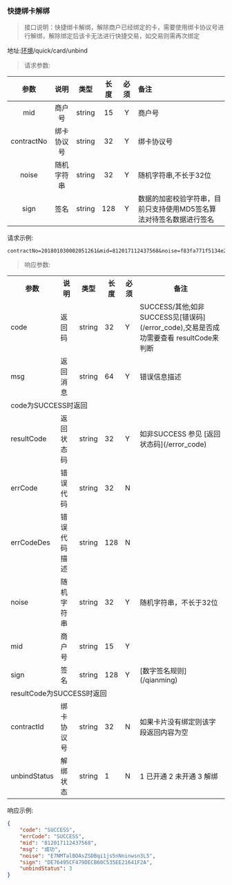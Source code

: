 
### 快捷绑卡解绑
> 接口说明：快捷绑卡解绑，解除商户已经绑定的卡，需要使用绑卡协议号进行解绑，解除绑定后该卡无法进行快捷交易，如交易则需再次绑定

地址:[环境](/tech)/quick/card/unbind


> 请求参数:

| 参数 | 说明 | 类型 | 长度 | 必须 | 备注 |
|:-----:|:--------:|:------:|:-------:|:------:|:---------------|
|mid|               商户号|         string|    15|     Y|  商户号|
|contractNo|          绑卡协议号|string| 32|     Y|  绑卡协议号|
|noise|             随机字符串|  string|     32|     Y|  随机字符串,不长于32位|
|sign|              签名  |       string|     128|    Y|数据的加密校验字符串，目前只支持使用MD5签名算法对待签名数据进行签名|


请求示例:
```
contractNo=201801030002051261&mid=812017112437568&noise=f83fa771f5134e20b27004386a69fcb5&sign=AA976B1AB42FA5DFDC1C37E182B142EC
```


> 响应参数:

<table>
    <tr>
        <th>参数</th>
        <th>说明</th>
        <th>类型</th>
        <th>长度</th>
        <th>必须</th>
        <th>备注</th>
    </tr>
    <tr>
        <td>code</td>
        <td>返回码</td>
        <td>string</td>
        <td>32</td>
        <td>Y</td>
        <td>SUCCESS/其他;如非SUCCESS见[错误码](/error_code),交易是否成功需要查看 resultCode来判断</td>
    </tr>
    <tr>
        <td>msg</td>
        <td>返回消息</td>
        <td>string</td>
        <td>64</td>
        <td>Y</td>
        <td>错误信息描述</td>
    </tr>
    <tr>
        <td colspan="6">code为SUCCESS时返回</td>
    </tr>
    <tr>
        <td>resultCode</td>
        <td>返回状态码</td>
        <td>string</td>
        <td>32</td>
        <td>Y</td>
        <td>如非SUCCESS 参见 [返回状态码](/error_code)</td>
    </tr>
    <tr>
        <td>errCode</td>
        <td>错误代码</td>
        <td>string</td>
        <td>32</td>
        <td>N</td>
        <td></td>
    </tr>
    <tr>
        <td>errCodeDes</td>
        <td>错误代码描述</td>
        <td>string</td>
        <td>128</td>
        <td>N</td>
        <td></td>
    </tr>
    <tr>
        <td>noise</td>
        <td>随机字符串</td>
        <td>string</td>
        <td>32</td>
        <td>Y</td>
        <td>随机字符串，不长于32位</td>
    </tr>
    <tr>
        <td>mid</td>
        <td>商户号</td>
        <td>string</td>
        <td>15</td>
        <td>Y</td>
        <td></td>
    </tr>
    <tr>
        <td>sign</td>
        <td>签名</td>
        <td>string</td>
        <td>128</td>
        <td>Y</td>
        <td>[数字签名规则](/qianming)</td>
    </tr>
    <tr>
        <td colspan="6">resultCode为SUCCESS时返回</td>
    </tr>
    <tr>
        <td>contractId</td>
        <td>绑卡协议号</td>
        <td>string</td>
        <td>32</td>
        <td>N</td>
        <td>如果卡片没有绑定则该字段返回内容为空</td>
    </tr>
    <tr>
        <td>unbindStatus</td>
        <td>解绑状态</td>
        <td>string</td>
        <td>1</td>
        <td>N</td>
        <td>1 已开通 2 未开通 3 解绑</td>
    </tr>
</table>

响应示例:
```json
{
    "code": "SUCCESS",
    "errCode": "SUCCESS",
    "mid": "812017112437568",
    "msg": "成功",
    "noise": "E7NMTalBOAsZSDBqi1js5nNninwsn3L5",
    "sign": "DE76495CF479DECB60C535EE21641F2A",
    "unbindStatus": 3
}
```


